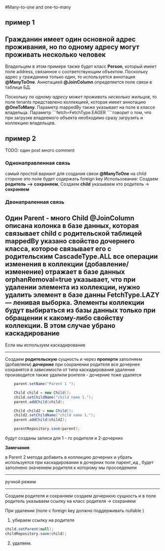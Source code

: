 #Many-to-one and one-to-many

## пример 1

Гражданин имеет один основной адрес проживания, но по одному адресу могут проживать несколько человек
---
Владельцем в этом примере также будет класс **Person**, который имеет поле address, связанное с соответствующим объектом.
Поскольку адрес у гражданина только один, то используется аннотация **@ManyToOne**. Аннотацией **@JoinColumn**
определяется поле связи в таблице БД.

Поскольку _по одному адресу может проживать несколько жильцов_, то поле tenants представлено коллекцией, которая имеет
аннотацию **@OneToMany**. Параметр mappedBy также указывает на поле в классе владельца. Параметр 
```fetch=FetchType.EAGER ````говорит о том, что при загрузке владеемого объекта необходимо сразу загрузить и 
коллекцию владельцев.

## пример 2 
TODO: один post много comment 
### Однонаправленная связь 
самый простой вариант для создания связи   **@ManyToOne** на child стороне
это поле будет содержать foreign key
Использование:
Создаем **родитель** **-->** **сохраняем**, 
Создаем **child** указываем кто родитель -> **сохраняем** 

### Двонапраленная связь 
Один Parent - много Child 
**@JoinColumn** описана колонка в базе данных, которая связывает child с родительской таблицей
**mappedBy** указано свойство дочернего класса, которое связывает его с родительским
**CascadeType.ALL** все операции изменения в коллекции (добавление/изменение) отражает в базе данных
**orphanRemoval=true** указывает, что при удалении элемента из коллекции, нужно удалить элемент в базе данны
**FetchType.LAZY** — ленивая выборка. Элементы коллекции будут выбираться из базы данных только при обращении к какому-либо свойству коллекции.
В этом случае убрано каскадирование  
---

Если мы используем каскадирование 

---
Создаем **родительскую** сущность и через **проперти** заполняем (добавляем) **дочерние** 
при сохранении родителя все дочернее сохранятся
в зависимости от типа каскадирования удаление производится также
удалили роителя - дочерние тоже удалятся 

```java    Parent parent = new Parent();
    parent.setName("Parent 1 ");

    Child child = new Child();
    child.setChildName("child name 1.");
    parent.addChild(child);

    Child child2 = new Child();
    child2.setChildName("child name 1.");
    parent.addChild(child2);

    parentRepository.save(parent);

```
будут созданы записи для 1 - го родителя и 2-дочерних

**Замечания** 

в Parent 2 метода добавить в коллекцию дочерних и  убрать 
используется при каскадировании 
в дочерних поле парент_ид , будет заполнено значением  родителя к которому мы просоеденили

---

ручной режим 

--- 
Создаем родителя и сохраняем 
создаем дочернюю сущность и в поле родитель указываем ссылку на класс родителя -> сохраняем 

При удалении (поле с foreign key должно поддерживать nullable )
1. убираем ссылку на родителя 

```java
child.setParent(null);
childRepository.save(child);
```
2. удаляем.
     
      






